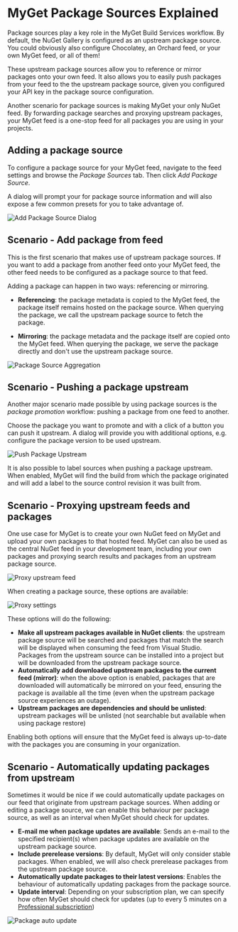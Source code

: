 # MyGet Package Sources Explained

Package sources play a key role in the MyGet Build Services workflow. By default, the NuGet Gallery is configured as an upstream package source. You could obviously also configure Chocolatey, an Orchard feed, or your own MyGet feed, or all of them! 

These upstream package sources allow you to reference or mirror packages onto your own feed. It also allows you to easily push packages from your feed to the the upstream package source, given you configured your API key in the package source configuration.

Another scenario for package sources is making MyGet your only NuGet feed. By forwarding package searches and proxying upstream packages, your MyGet feed is a one-stop feed for all packages you are using in your projects.

## Adding a package source
To configure a package source for your MyGet feed, navigate to the feed settings and browse the *Package Sources* tab. Then click *Add Package Source*.

A dialog will prompt your for package source information and will also expose a few common presets for you to take advantage of.

![Add Package Source Dialog](Images/add_package_source.png)

## Scenario - Add package from feed
This is the first scenario that makes use of upstream package sources. If you want to add a package from another feed onto your MyGet feed, the other feed needs to be configured as a package source to that feed.

Adding a package can happen in two ways: referencing or mirroring.

* **Referencing**: the package metadata is copied to the MyGet feed, the package itself remains hosted on the package source. When querying the package, we call the upstream package source to fetch the package.

* **Mirroring**: the package metadata and the package itself are copied onto the MyGet feed. When querying the package, we serve the package directly and don't use the upstream package source.

![Package Source Aggregation](Images/Aggregate_Package_Sources.png)

## Scenario - Pushing a package upstream
Another major scenario made possible by using package sources is the *package promotion* workflow: pushing a package from one feed to another.

Choose the package you want to promote and with a click of a button you can push it upstream. A dialog will provide you with additional options, e.g. configure the package version to be used upstream.

![Push Package Upstream](Images/push_package_upstream.png)

It is also possible to label sources when pushing a package upstream. When enabled, MyGet will find the build from which the package originated and will add a label to the source control revision it was built from.

## Scenario - Proxying upstream feeds and packages
One use case for MyGet is to create your own NuGet feed on MyGet and upload your own packages to that hosted feed. MyGet can also be used as the central NuGet feed in your development team, including your own packages and proxying search results and packages from an upstream package source.

![Proxy upstream feed](Images/proxy-schema.png)

When creating a package source, these options are available:

![Proxy settings](Images/proxy-settings.png)

These options will do the following:

* **Make all upstream packages available in NuGet clients**: the upstream package source will be searched and packages that match the search will be displayed when consuming the feed from Visual Studio. Packages from the upstream source can be installed into a project but will be downloaded from the upstream package source.
* **Automatically add downloaded upstream packages to the current feed (mirror)**: when the above option is enabled, packages that are downloaded will automatically be mirrored on your feed, ensuring the package is available all the time (even when the upstream package source experiences an outage).
* **Upstream packages are dependencies and should be unlisted**: upstream packages will be unlisted (not searchable but available when using package restore)
 
Enabling both options will ensure that the MyGet feed is always up-to-date with the packages you are consuming in your organization.

## Scenario - Automatically updating packages from upstream
Sometimes it would be nice if we could automatically update packages on our feed that originate from upstream package sources. When adding or editing a package source, we can enable this behaviour per package source, as well as an interval when MyGet should check for updates.

* **E-mail me when package updates are available**: Sends an e-mail to the specified recipient(s) when package updates are available on the upstream package source.
* **Include prerelease versions**: By default, MyGet will only consider stable packages. When enabled, we will also check prerelease packages from the upstream package source.
* **Automatically update packages to their latest versions**: Enables the behaviour of automatically updating packages from the package source.
* **Update interval**: Depending on your subscription plan, we can specify how often MyGet should check for updates (up to every 5 minutes on a [Professional subscription](http://www.myget.org/plans))

![Package auto update](Images/auto-update.png)